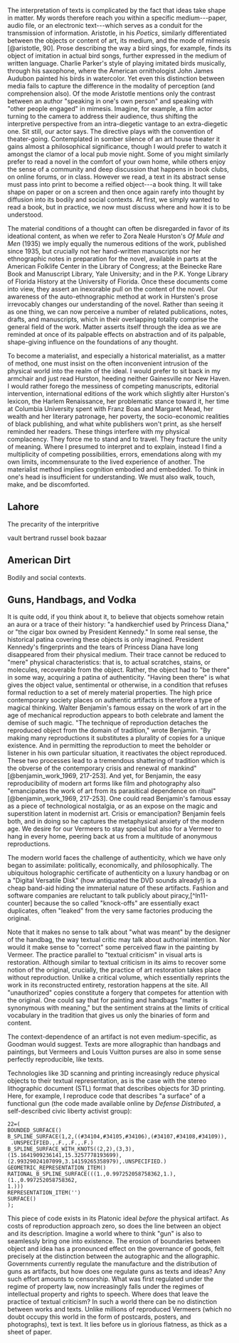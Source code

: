 The interpretation of texts is complicated by the fact that ideas take shape in matter. My
words therefore reach you within a specific medium---paper, audio file, or an electronic
text---which serves as a conduit for the transmission of information. Aristotle, in his
*Poetics*, similarly differentiated between the objects or content of art, its medium, and the
mode of mimesis [@aristotle, 90]. Prose describing the way a bird sings, for example, finds its
object of imitation in actual bird songs, further expressed in the medium of written language.
Charlie Parker's style of playing imitated birds musically, through his saxophone, where the
American ornithologist John James Audubon painted his birds in watercolor. Yet even this
distinction between media fails to capture the difference in the modality of perception (and
comprehension also). Of the mode Aristotle mentions only the contrast between an author
"speaking in one's own person" and speaking with "other people engaged" in mimesis.  Imagine,
for example, a film actor turning to the camera to address their audience, thus shifting the
interpretive perspective from an intra-diegetic vantage to an extra-diegetic one. Sit still,
our actor says.  The directive plays with the convention of theater-going.  Contemplated in
somber silence of an art house theater it gains almost a philosophical significance, though I
would prefer to watch it amongst the clamor of a local pub movie night.  Some of you might
similarly prefer to read a novel in the comfort of your own home, while others enjoy the sense
of a community and deep discussion that happens in book clubs, on online forums, or in class.
However we read, a text in its abstract sense must pass into print to become a reified
object---a book thing. It will take shape on paper or on a screen and then once again rarefy
into thought by diffusion into its bodily and social contexts. At first, we simply wanted to
read a book, but in practice, we now must discuss where and how it is to be understood.

The material conditions of a thought can often be disregarded in favor of its ideational
content, as when we refer to Zora Neale Hurston's *Of Mule and Men* (1935) we imply equally the
numerous editions of the work, published since 1935, but crucially not her hand-written
manuscripts nor her ethnographic notes in preparation for the novel, available in parts at the
American Folklife Center in the Library of Congress; at the Beinecke Rare Book and Manuscript
Library, Yale University; and in the P.K. Yonge Library of Florida History at the University of
Florida. Once these documents come into view, they assert an inexorable pull on the content of
the novel. Our awareness of the auto-ethnographic method at work in Hursten's prose irrevocably
changes our understanding of the novel. Rather than seeing it as one thing, we can now perceive
a number of related publications, notes, drafts, and manuscripts, which in their overlapping
totality comprise the general field of the work. Matter asserts itself through the idea as we
are reminded at once of its palpable effects on abstraction and of its palpable, shape-giving
influence on the foundations of any thought.

To become a materialist, and especially a historical materialist, as a matter of method, one
must insist on the often inconvenient intrusion of the physical world into the realm of the
ideal. I would prefer to sit back in my armchair and just read Hurston, heeding neither
Gainesville  nor New Haven. I would rather forego the messiness of competing manuscripts,
editorial intervention, international editions of the work which slightly alter Hurston's
lexicon, the Harlem Renaissance, her problematic stance toward it, her time at Columbia
University spent with Franz Boas and Margaret Mead, her wealth and her literary patronage, her
poverty, the socio-economic realities of black publishing, and what white publishers won't
print, as she herself reminded her readers. These things interfere with my physical
complacency. They force me to stand and to travel. They fracture the unity of meaning. Where I
presumed to interpret and to explain, instead I find a multiplicity of competing possibilities,
errors, emendations along with my own limits, incommensurate to the lived experience of
another. The materialist method implies cognition embodied and embedded. To think in one's head
is insufficient for understanding. We must also walk, touch, make, and be discomforted.

## Lahore

The precarity of the interpritive 

vault
bertrand russel
book bazaar

## American Dirt

Bodily and social contexts.

## Guns, Handbags, and Vodka

It is quite odd, if you think about it, to believe that objects somehow retain an aura or a
trace of their history: "a handkerchief used by Princess Diana," or "the cigar box owned by
President Kennedy." In some real sense, the historical patina covering these objects is only
imagined. President Kennedy's fingerprints and the tears of Princess Diana have long
disappeared from their physical medium. Their trace cannot be reduced to "mere" physical
characteristics: that is, to actual scratches, stains, or molecules, recoverable from the
object. Rather, the object had to "be there" in some way, acquiring a patina of authenticity.
"Having been there" is what gives the object value, sentimental or otherwise, in a condition
that refuses formal reduction to a set of merely material properties. The high price
contemporary society places on authentic artifacts is therefore a type of magical thinking.
Walter Benjamin's famous essay on the work of art in the age of mechanical reproduction appears
to both celebrate and lament the demise of such magic.  "The technique of reproduction detaches
the reproduced object from the domain of tradition," wrote Benjamin. "By making many
reproductions it substitutes a plurality of copies for a unique existence. And in permitting
the reproduction to meet the beholder or listener in his own particular situation, it
reactivates the object reproduced. These two processes lead to a tremendous shattering of
tradition which is the obverse of the contemporary crisis and renewal of mankind"
[@benjamin_work_1969, 217-253]. And yet, for Benjamin, the easy reproducibility of modern art
forms like film and photography also "emancipates the work of art from its parasitical
dependence on ritual" [@benjamin_work_1969, 217-253]. One could read Benjamin's famous essay as
a piece of technological nostalgia, or as an expose on the magic and superstition latent in
modernist art. Crisis or emancipation? Benjamin feels both, and in doing so he captures the
metaphysical anxiety of the modern age. We desire for our Vermeers to stay special but also for
a Vermeer to hang in every home, peering back at us from a multitude of anonymous
reproductions.

The modern world faces the challenge of authenticity, which we have only began to assimilate:
politically, economically, and philosophically. The ubiquitous holographic certificate of
authenticity on a luxury handbag or on a "Digital Versatile Disk" (how antiquated the DVD
sounds already!) is a cheap band-aid hiding the immaterial nature of these artifacts. Fashion
and software companies are reluctant to talk publicly about piracy,[^ln11-counter] because the
so called "knock-offs" are essentially exact duplicates, often "leaked" from the very same
factories producing the original.

Note that it makes no sense to talk about "what was meant" by the designer of the handbag, the
way textual critic may talk about authorial intention. Nor would it make sense to "correct"
some perceived flaw in the painting by Vermeer. The practice parallel to "textual criticism" in
visual arts is restoration. Although similar to textual criticism in its aims to recover some
notion of the original, crucially, the practice of art restoration takes place without
reproduction. Unlike a critical volume, which essentially reprints the work in its
reconstructed entirety, restoration happens at the site. All "unauthorized" copies constitute a
forgery that competes for attention with the original. One could say that for painting and
handbags "matter is synonymous with meaning," but the sentiment strains at the limits of
critical vocabulary in the tradition that gives us only the binaries of form and content.

The context-dependence of an artifact is not even medium-specific, as Goodman would suggest.
Texts are more allographic than handbags and paintings, but Vermeers and Louis Vuitton purses
are also in some sense perfectly reproducible, like texts.

Technologies like 3D scanning and printing increasingly reduce physical objects to their
textual representation, as is the case with the stereo lithographic document (STL) format that
describes objects for 3D printing.  Here, for example, I reproduce code that describes "a
surface" of a functional gun (the code made available online by *Defense Distributed*, a
self-described civic liberty activist group):

```
22=(
BOUNDED_SURFACE()
B_SPLINE_SURFACE(1,2,((#34104,#34105,#34106),(#34107,#34108,#34109)),
 .UNSPECIFIED.,.F.,.F.,.F.)
B_SPLINE_SURFACE_WITH_KNOTS((2,2),(3,3),(15.1641909236141,15.3257778193699),
(2.99329024107099,3.14159265358979),.UNSPECIFIED.)
GEOMETRIC_REPRESENTATION_ITEM()
RATIONAL_B_SPLINE_SURFACE(((1.,0.997252058758362,1.),(1.,0.997252058758362,
1.)))
REPRESENTATION_ITEM('')
SURFACE()
);
```

This piece of code exists in its Platonic ideal *before* the physical artifact.  As costs of
reproduction approach zero, so does the line between an object and its description. Imagine a
world where to think "gun" is also to seamlessly bring one into existence. The erosion of
boundaries between object and idea has a pronounced effect on the governance of goods, felt
precisely at the distinction between the autographic and the allographic. Governments currently
regulate the manufacture and the distribution of guns as artifacts, but how does one regulate
guns as texts and ideas? Any such effort amounts to censorship. What was first regulated under
the regime of property law, now increasingly falls under the regimes of intellectual property
and rights to speech. Where does that leave the practice of textual criticism? In such a world
there can be no distinction between works and texts. Unlike millions of reproduced Vermeers
(which no doubt occupy this world in the form of postcards, posters, and photographs), text is
text. It lies before us in glorious flatness, as thick as a sheet of paper.
